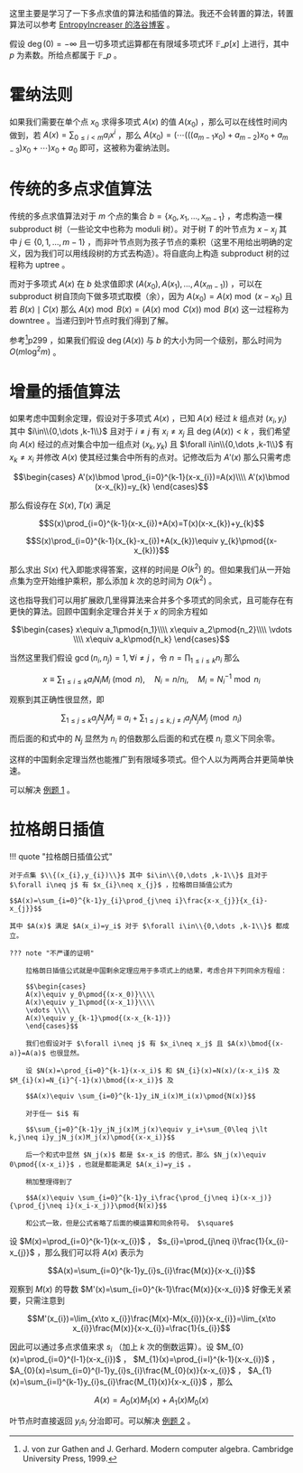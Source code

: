 这里主要是学习了一下多点求值的算法和插值的算法。我还不会转置的算法，转置算法可以参考 [EntropyIncreaser 的洛谷博客](https://www.luogu.com.cn/blog/EntropyIncreaser/solution-p5050) 。

假设 $\deg(0)=-\infty$ 且一切多项式运算都在有限域多项式环 $\mathbb{F}\_p[x]$ 上进行，其中 $p$ 为素数。所给点都属于 $\mathbb{F}\_{p}$ 。

# 霍纳法则

如果我们需要在单个点 $x_{0}$ 求得多项式 $A(x)$ 的值 $A(x_{0})$ ，那么可以在线性时间内做到，若 $A(x)=\sum_{0\leq i\lt m}a_{i}x^{i}$ ，那么 $A(x_{0})=(\cdots (((a_{m-1}x_{0})+a_{m-2})x_{0}+a_{m-3})x_{0}+\cdots )x_{0}+a_{0}$ 即可，这被称为霍纳法则。

# 传统的多点求值算法

传统的多点求值算法对于 $m$ 个点的集合 $b=\{x_{0},x_{1},\dots ,x_{m-1}\}$ ，考虑构造一棵 subproduct 树（一些论文中也称为 moduli 树）。对于树 $T$ 的叶节点为 $x-x_{j}$ 其中 $j\in\{0,1,\dots, m-1\}$ ，而非叶节点则为孩子节点的乘积（这里不用给出明确的定义，因为我们可以用线段树的方式去构造）。将自底向上构造 subproduct 树的过程称为 uptree 。

而对于多项式 $A(x)$ 在 $b$ 处求值即求 $(A(x_{0}),A(x_{1}),\dots ,A(x_{m-1}))$ ，可以在 subproduct 树自顶向下做多项式取模（余），因为 $A(x_{0})=A(x)\bmod (x-x_{0})$ 且若 $B(x)\mid C(x)$ 那么 $A(x)\bmod B(x)=(A(x)\bmod C(x))\bmod B(x)$ 这一过程称为 downtree 。当递归到叶节点时我们得到了解。

参考[^1]p299 ，如果我们假设 $\deg(A(x))$ 与 $b$ 的大小为同一个级别，那么时间为 $O(m\log^2m)$ 。

# 增量的插值算法

如果考虑中国剩余定理，假设对于多项式 $A(x)$ ，已知 $A(x)$ 经过 $k$ 组点对 $(x_{i},y_{i})$ 其中 $i\in\\{0,\dots ,k-1\\}$ 且对于 $i\neq j$ 有 $x_{i}\neq x_{j}$ 且 $\deg(A(x))\lt k$ ，我们希望向 $A(x)$ 经过的点对集合中加一组点对 $(x_{k},y_{k})$ 且 $\forall i\in\\{0,\dots ,k-1\\}$ 有 $x_{k}\neq x_{i}$ 并修改 $A(x)$ 使其经过集合中所有的点对。记修改后为 $A'(x)$ 那么只需考虑

$$\begin{cases}
A'(x)\bmod \prod_{i=0}^{k-1}(x-x_{i})=A(x)\\\\
A'(x)\bmod (x-x_{k})=y_{k}
\end{cases}$$

那么假设存在 $S(x),T(x)$ 满足

$$S(x)\prod_{i=0}^{k-1}(x-x_{i})+A(x)=T(x)(x-x_{k})+y_{k}$$

$$S(x)\prod_{i=0}^{k-1}(x_{k}-x_{i})+A(x_{k})\equiv y_{k}\pmod{(x-x_{k})}$$

那么求出 $S(x)$ 代入即能求得答案，这样的时间是 $O(k^{2})$ 的。但如果我们从一开始点集为空开始维护乘积，那么添加 $k$ 次的总时间为 $O(k^{2})$ 。

这也指导我们可以用扩展欧几里得算法来合并多个多项式的同余式，且可能存在有更快的算法。回顾中国剩余定理合并关于 $x$ 的同余方程如

$$\begin{cases}
x\equiv a_1\pmod{n_1}\\\\
x\equiv a_2\pmod{n_2}\\\\
\vdots \\\\
x\equiv a_k\pmod{n_k}
\end{cases}$$

当然这里我们假设 $\gcd(n_i,n_j)=1,\forall i\neq j$ ，令 $n=\prod_{1\leq i\leq k}n_i$ 那么

$$x\equiv \sum_{1\leq i\leq k}a_iN_iM_i\pmod{n},\quad N_i=n/n_i,\quad M_i=N_i^{-1}\bmod{n_i}$$

观察到其正确性很显然，即

$$\sum_{1\leq j\leq k}a_jN_jM_j\equiv a_i+\sum_{1\leq j\leq k,j\neq i}a_jN_jM_j\pmod{n_i}$$

而后面的和式中的 $N_j$ 显然为 $n_i$ 的倍数那么后面的和式在模 $n_i$ 意义下同余零。

这样的中国剩余定理当然也能推广到有限域多项式。但个人以为两两合并更简单快速。

可以解决 [例题 1](https://loj.ac/p/165) 。

# 拉格朗日插值

!!! quote "拉格朗日插值公式"

    对于点集 $\\{(x_{i},y_{i})\\}$ 其中 $i\in\\{0,\dots ,k-1\\}$ 且对于 $\forall i\neq j$ 有 $x_{i}\neq x_{j}$ ，拉格朗日插值公式为

    $$A(x)=\sum_{i=0}^{k-1}y_{i}\prod_{j\neq i}\frac{x-x_{j}}{x_{i}-x_{j}}$$

    其中 $A(x)$ 满足 $A(x_i)=y_i$ 对于 $\forall i\in\\{0,\dots ,k-1\\}$ 都成立。

    ??? note "不严谨的证明"

        拉格朗日插值公式就是中国剩余定理应用于多项式上的结果，考虑合并下列同余方程组：

        $$\begin{cases}
        A(x)\equiv y_0\pmod{(x-x_0)}\\\\
        A(x)\equiv y_1\pmod{(x-x_1)}\\\\
        \vdots \\\\
        A(x)\equiv y_{k-1}\pmod{(x-x_{k-1})}
        \end{cases}$$

        我们也假设对于 $\forall i\neq j$ 有 $x_i\neq x_j$ 且 $A(x)\bmod{(x-a)}=A(a)$ 也很显然。

        设 $N(x)=\prod_{i=0}^{k-1}(x-x_i)$ 和 $N_{i}(x)=N(x)/(x-x_i)$ 及 $M_{i}(x)=N_{i}^{-1}(x)\bmod{(x-x_i)}$ 及

        $$A(x)\equiv \sum_{i=0}^{k-1}y_iN_i(x)M_i(x)\pmod{N(x)}$$

        对于任一 $i$ 有

        $$\sum_{j=0}^{k-1}y_jN_j(x)M_j(x)\equiv y_i+\sum_{0\leq j\lt k,j\neq i}y_jN_j(x)M_j(x)\pmod{(x-x_i)}$$

        后一个和式中显然 $N_j(x)$ 都是 $x-x_i$ 的倍式，那么 $N_j(x)\equiv 0\pmod{(x-x_i)}$ ，也就是都能满足 $A(x_i)=y_i$ 。

        稍加整理得到了

        $$A(x)\equiv \sum_{i=0}^{k-1}y_i\frac{\prod_{j\neq i}(x-x_j)}{\prod_{j\neq i}(x_i-x_j)}\pmod{N(x)}$$

        和公式一致，但是公式省略了后面的模运算和同余符号。 $\square$

设 $M(x)=\prod_{i=0}^{k-1}(x-x_{i})$ ， $s_{i}=\prod_{j\neq i}\frac{1}{x_{i}-x_{j}}$ ，那么我们可以将 $A(x)$ 表示为

$$A(x)=\sum_{i=0}^{k-1}y_{i}s_{i}\frac{M(x)}{x-x_{i}}$$

观察到 $M(x)$ 的导数 $M'(x)=\sum_{i=0}^{k-1}\frac{M(x)}{x-x_{i}}$ 好像无关紧要，只需注意到

$$M'(x_{i})=\lim_{x\to x_{i}}\frac{M(x)-M(x_{i})}{x-x_{i}}=\lim_{x\to x_{i}}\frac{M(x)}{x-x_{i}}=\frac{1}{s_{i}}$$

因此可以通过多点求值来求 $s_{i}$ （加上 $k$ 次的倒数运算）。设 $M_{0}(x)=\prod_{i=0}^{l-1}(x-x_{i})$ ， $M_{1}(x)=\prod_{i=l}^{k-1}(x-x_{i})$  ， $A_{0}(x)=\sum_{i=0}^{l-1}y_{i}s_{i}\frac{M_{0}(x)}{x-x_{i}}$ ， $A_{1}(x)=\sum_{i=l}^{k-1}y_{i}s_{i}\frac{M_{1}(x)}{x-x_{i}}$ ，那么

$$A(x)=A_{0}(x)M_{1}(x)+A_{1}(x)M_{0}(x)$$

叶节点时直接返回 $y_{i}s_{i}$ 分治即可。可以解决 [例题 2](https://www.luogu.com.cn/problem/P5158) 。

[^1]: J. von zur Gathen and J. Gerhard. Modern computer algebra. Cambridge University Press, 1999.
